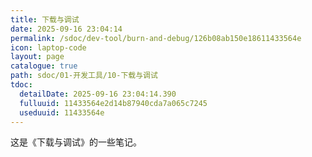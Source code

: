```yaml
---
title: 下载与调试
date: 2025-09-16 23:04:14
permalink: /sdoc/dev-tool/burn-and-debug/126b08ab150e18611433564e
icon: laptop-code
layout: page
catalogue: true
path: sdoc/01-开发工具/10-下载与调试
tdoc:
  detailDate: 2025-09-16 23:04:14.390
  fulluuid: 11433564e2d14b87940cda7a065c7245
  useduuid: 11433564e
---
```


这是《下载与调试》的一些笔记。
